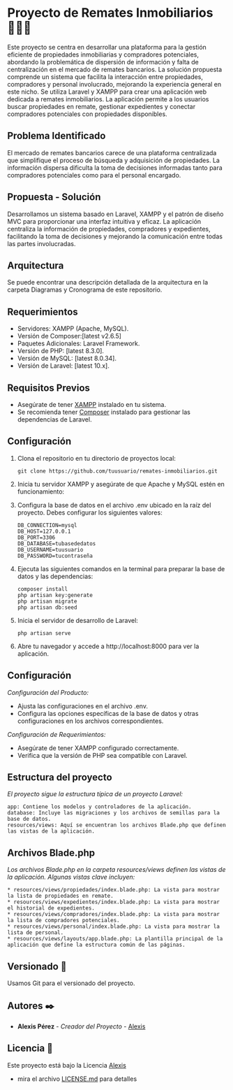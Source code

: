 # Proyecto de Remates Inmobiliarios 👨🏻‍🏫

Este proyecto se centra en desarrollar una plataforma para la gestión eficiente de propiedades inmobiliarias y compradores potenciales, abordando la problemática de dispersión de información y falta de centralización en el mercado de remates bancarios. La solución propuesta comprende un sistema que facilita la interacción entre propiedades, compradores y personal involucrado, mejorando la experiencia general en este nicho. Se utiliza Laravel y XAMPP para crear una aplicación web dedicada a remates inmobiliarios. La aplicación permite a los usuarios buscar propiedades en remate, gestionar expedientes y conectar compradores potenciales con propiedades disponibles.

## Problema Identificado
El mercado de remates bancarios carece de una plataforma centralizada que simplifique el proceso de búsqueda y adquisición de propiedades. La información dispersa dificulta la toma de decisiones informadas tanto para compradores potenciales como para el personal encargado.

## Propuesta - Solución
Desarrollamos un sistema basado en Laravel, XAMPP y el patrón de diseño MVC para proporcionar una interfaz intuitiva y eficaz. La aplicación centraliza la información de propiedades, compradores y expedientes, facilitando la toma de decisiones y mejorando la comunicación entre todas las partes involucradas.

## Arquitectura
Se puede encontrar una descripción detallada de la arquitectura en la carpeta Diagramas y Cronograma de este repositorio.

## Requerimientos
- Servidores: XAMPP (Apache, MySQL).
- Versión de Composer:[latest v2.6.5]
- Paquetes Adicionales: Laravel Framework.
- Versión de PHP: [latest 8.3.0].
- Versión de MySQL: [latest 8.0.34].
- Versión de Laravel: [latest 10.x].

## Requisitos Previos

- Asegúrate de tener [XAMPP](https://www.apachefriends.org/index.html) instalado en tu sistema.
- Se recomienda tener [Composer](https://getcomposer.org/) instalado para gestionar las dependencias de Laravel.

## Configuración

1. Clona el repositorio en tu directorio de proyectos local:

   ```git clone https://github.com/tuusuario/remates-inmobiliarios.git```

2. Inicia tu servidor XAMPP y asegúrate de que Apache y MySQL estén en funcionamiento:
3. Configura la base de datos en el archivo .env ubicado en la raíz del proyecto. Debes configurar los siguientes valores:

   ```
   DB_CONNECTION=mysql
   DB_HOST=127.0.0.1
   DB_PORT=3306
   DB_DATABASE=tubasededatos
   DB_USERNAME=tuusuario
   DB_PASSWORD=tucontraseña
   ```

4. Ejecuta las siguientes comandos en la terminal para preparar la base de datos y las dependencias:

   ```   
   composer install
   php artisan key:generate
   php artisan migrate
   php artisan db:seed
   ```

5. Inicia el servidor de desarrollo de Laravel:

   ```
   php artisan serve
   ```

6. Abre tu navegador y accede a http://localhost:8000 para ver la aplicación.


## Configuración
_Configuración del Producto:_

 * Ajusta las configuraciones en el archivo .env.
 * Configura las opciones específicas de la base de datos y otras configuraciones en los archivos correspondientes.

_Configuración de Requerimientos:_

 * Asegúrate de tener XAMPP configurado correctamente.
 * Verifica que la versión de PHP sea compatible con Laravel.

## Estructura del proyecto

_El proyecto sigue la estructura típica de un proyecto Laravel:_

```
app: Contiene los modelos y controladores de la aplicación.
database: Incluye las migraciones y los archivos de semillas para la base de datos.
resources/views: Aquí se encuentran los archivos Blade.php que definen las vistas de la aplicación.
```

## Archivos Blade.php
_Los archivos Blade.php en la carpeta resources/views definen las vistas de la aplicación. Algunas vistas clave incluyen:_

```
* resources/views/propiedades/index.blade.php: La vista para mostrar la lista de propiedades en remate.
* resources/views/expedientes/index.blade.php: La vista para mostrar el historial de expedientes.
* resources/views/compradores/index.blade.php: La vista para mostrar la lista de compradores potenciales.
* resources/views/personal/index.blade.php: La vista para mostrar la lista de personal.
* resources/views/layouts/app.blade.php: La plantilla principal de la aplicación que define la estructura común de las páginas.
```

## Versionado 📌

Usamos Git para el versionado del proyecto. 

## Autores ✒️

* **Alexis Pérez** - *Creador del Proyecto* - [Alexis](https://github.com/AIcodeJ)

## Licencia 📄

Este proyecto está bajo la Licencia [Alexis](https://github.com/AIcodeJ)
- mira el archivo [LICENSE.md](LICENSE.md) para detalles